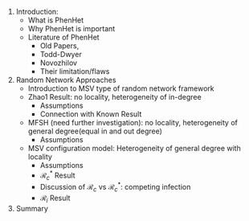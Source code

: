1. Introduction:
	- What is PhenHet
	- Why PhenHet is important
	- Literature of PhenHet
		- Old Papers,
		- Todd-Dwyer
		- Novozhilov
		- Their limitation/flaws
2. Random Network Approaches
	- Introduction to MSV type of random network framework
	- Zhao1 Result: no locality, heterogeneity of in-degree
		- Assumptions
		- Connection with Known Result
	- MFSH (need further investigation): no locality, heterogeneity of general degree(equal in and out degree)
		- Assumptions
	- MSV configuration model: Heterogeneity of general degree with locality
		- Assumptions
		- $\mathcal{R}^*_c$ Result
		- Discussion of $\mathcal{R}_c$ vs $\mathcal{R}^*_c$: competing infection
		- $\mathcal{R}_i$ Result
3. Summary